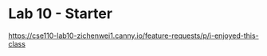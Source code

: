 # Lab 10 - Starter
https://cse110-lab10-zichenwei1.canny.io/feature-requests/p/i-enjoyed-this-class
